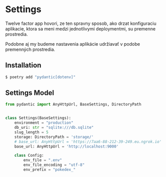 # Settings

Twelve factor app hovori, ze ten spravny sposob, ako drzat konfiguraciu aplikacie, ktora sa meni medzi jednotlivymi 
deploymentmi, su premenne prostredia.

Podobne aj my budeme nastavenia aplikácie udržiavať v podobe premenných prostredia.


## Installation

```bash
$ poetry add "pydantic[dotenv]"
```

## Settings Model

```python
from pydantic import AnyHttpUrl, BaseSettings, DirectoryPath


class Settings(BaseSettings):
    environment = "production"
    db_uri: str = "sqlite:///db.sqlite"
    slug_length = 5
    storage: DirectoryPath = 'storage/'
    # base_url: AnyHttpUrl = 'https://7aa6-88-212-39-249.eu.ngrok.io'
    base_url: AnyHttpUrl = 'http://localhost:9000'

    class Config:
        env_file = ".env"
        env_file_encoding = "utf-8"
        env_prefix = "pokedex_"
```
